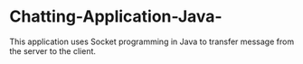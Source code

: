 # Chatting-Application-Java-
This application uses Socket programming in Java to transfer message from the server to the client.
